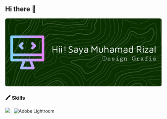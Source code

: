 ## Hi there 👋

![Header](./github-header-image.png)

### 🖍 Skills

<p align="left">
<img src="https://img.shields.io/badge/Canva-%2300C4CC.svg?&style=for-the-badge&logo=Canva&logoColor=white" />
&nbsp;
<img alt="Adobe Lightroom" src="https://img.shields.io/badge/Adobe%20Lightroom-31A8FF?style=for-the-badge&logo=Adobe%20Lightroom&logoColor=white" />
</p>

